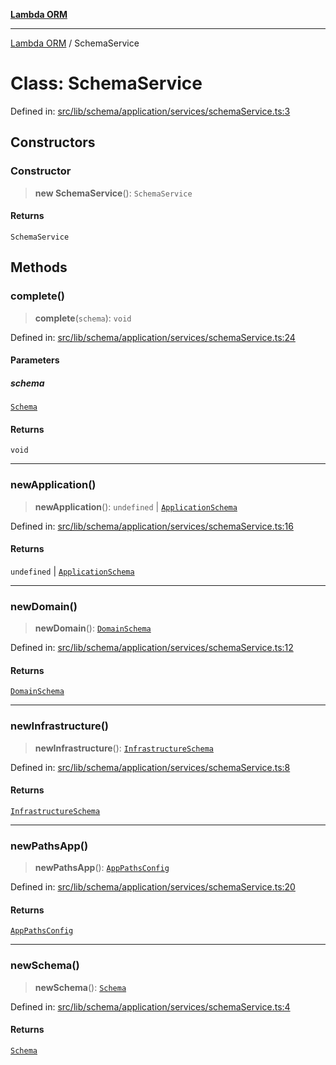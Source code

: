 [**Lambda ORM**](../README.md)

***

[Lambda ORM](../README.md) / SchemaService

# Class: SchemaService

Defined in: [src/lib/schema/application/services/schemaService.ts:3](https://github.com/lambda-orm/lambdaorm-base/blob/54d568062b637a6aed5442a048b140146d1f573b/src/lib/schema/application/services/schemaService.ts#L3)

## Constructors

### Constructor

> **new SchemaService**(): `SchemaService`

#### Returns

`SchemaService`

## Methods

### complete()

> **complete**(`schema`): `void`

Defined in: [src/lib/schema/application/services/schemaService.ts:24](https://github.com/lambda-orm/lambdaorm-base/blob/54d568062b637a6aed5442a048b140146d1f573b/src/lib/schema/application/services/schemaService.ts#L24)

#### Parameters

##### schema

[`Schema`](../interfaces/Schema.md)

#### Returns

`void`

***

### newApplication()

> **newApplication**(): `undefined` \| [`ApplicationSchema`](../interfaces/ApplicationSchema.md)

Defined in: [src/lib/schema/application/services/schemaService.ts:16](https://github.com/lambda-orm/lambdaorm-base/blob/54d568062b637a6aed5442a048b140146d1f573b/src/lib/schema/application/services/schemaService.ts#L16)

#### Returns

`undefined` \| [`ApplicationSchema`](../interfaces/ApplicationSchema.md)

***

### newDomain()

> **newDomain**(): [`DomainSchema`](../interfaces/DomainSchema.md)

Defined in: [src/lib/schema/application/services/schemaService.ts:12](https://github.com/lambda-orm/lambdaorm-base/blob/54d568062b637a6aed5442a048b140146d1f573b/src/lib/schema/application/services/schemaService.ts#L12)

#### Returns

[`DomainSchema`](../interfaces/DomainSchema.md)

***

### newInfrastructure()

> **newInfrastructure**(): [`InfrastructureSchema`](../interfaces/InfrastructureSchema.md)

Defined in: [src/lib/schema/application/services/schemaService.ts:8](https://github.com/lambda-orm/lambdaorm-base/blob/54d568062b637a6aed5442a048b140146d1f573b/src/lib/schema/application/services/schemaService.ts#L8)

#### Returns

[`InfrastructureSchema`](../interfaces/InfrastructureSchema.md)

***

### newPathsApp()

> **newPathsApp**(): [`AppPathsConfig`](../interfaces/AppPathsConfig.md)

Defined in: [src/lib/schema/application/services/schemaService.ts:20](https://github.com/lambda-orm/lambdaorm-base/blob/54d568062b637a6aed5442a048b140146d1f573b/src/lib/schema/application/services/schemaService.ts#L20)

#### Returns

[`AppPathsConfig`](../interfaces/AppPathsConfig.md)

***

### newSchema()

> **newSchema**(): [`Schema`](../interfaces/Schema.md)

Defined in: [src/lib/schema/application/services/schemaService.ts:4](https://github.com/lambda-orm/lambdaorm-base/blob/54d568062b637a6aed5442a048b140146d1f573b/src/lib/schema/application/services/schemaService.ts#L4)

#### Returns

[`Schema`](../interfaces/Schema.md)
